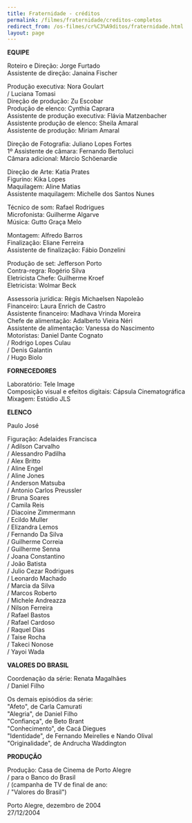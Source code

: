 ```yaml
---
title: Fraternidade - créditos
permalink: /filmes/fraternidade/creditos-completos
redirect_from: /os-filmes/cr%C3%A9ditos/fraternidade.html
layout: page
---
```

**EQUIPE**

Roteiro e Direção: Jorge Furtado\
Assistente de direção: Janaina Fischer

Produção executiva: Nora Goulart\
/ Luciana Tomasi\
Direção de produção: Zu Escobar\
Produção de elenco: Cynthia Caprara\
Assistente de produção executiva: Flávia Matzenbacher\
Assistente produção de elenco: Sheila Amaral\
Assistente de produção: Miriam Amaral

Direção de Fotografia: Juliano Lopes Fortes\
1º Assistente de câmara: Fernando Bertoluci\
Câmara adicional: Márcio Schöenardie

Direção de Arte: Katia Prates\
Figurino: Kika Lopes\
Maquilagem: Aline Matias\
Assistente maquilagem: Michelle dos Santos Nunes

Técnico de som: Rafael Rodrigues\
Microfonista: Guilherme Algarve\
Música: Gutto Graça Melo

Montagem: Alfredo Barros\
Finalização: Eliane Ferreira\
Assistente de finalização: Fábio Donzelini

Produção de set: Jefferson Porto\
Contra-regra: Rogério Silva\
Eletricista Chefe: Guilherme Kroef\
Eletricista: Wolmar Beck

Assessoria jurídica: Régis Michaelsen Napoleão\
Financeiro: Laura Enrich de Castro\
Assistente financeiro: Madhava Vrinda Moreira\
Chefe de alimentação: Adalberto Vieira Néri\
Assistente de alimentação: Vanessa do Nascimento\
Motoristas: Daniel Dante Cognato\
/ Rodrigo Lopes Culau\
/ Denis Galantin\
/ Hugo Biolo

**FORNECEDORES**

Laboratório: Tele Image\
Composição visual e efeitos digitais: Cápsula Cinematográfica\
Mixagem: Estúdio JLS

**ELENCO**

Paulo José

Figuração: Adelaides Francisca\
/ Adilson Carvalho\
/ Alessandro Padilha\
/ Alex Britto\
/ Aline Engel\
/ Aline Jones\
/ Anderson Matsuba\
/ Antonio Carlos Preussler\
/ Bruna Soares\
/ Camila Reis\
/ Diacoine Zimmermann\
/ Ecildo Muller\
/ Elizandra Lemos\
/ Fernando Da Silva\
/ Guilherme Correia\
/ Guilherme Senna\
/ Joana Constantino\
/ João Batista\
/ Julio Cezar Rodrigues\
/ Leonardo Machado\
/ Marcia da Silva\
/ Marcos Roberto\
/ Michele Andreazza\
/ Nilson Ferreira\
/ Rafael Bastos\
/ Rafael Cardoso\
/ Raquel Dias\
/ Taise Rocha\
/ Takeci Nonose\
/ Yayoi Wada

**VALORES DO BRASIL**

Coordenação da série: Renata Magalhães\
/ Daniel Filho

Os demais episódios da série:\
"Afeto", de Carla Camurati\
"Alegria", de Daniel Filho\
"Confiança", de Beto Brant\
"Conhecimento", de Cacá Diegues\
"Identidade", de Fernando Meirelles e Nando Olival\
"Originalidade", de Andrucha Waddington

**PRODUÇÃO**

Produção: Casa de Cinema de Porto Alegre\
/ para o Banco do Brasil\
/ (campanha de TV de final de ano:\
/ "Valores do Brasil")

Porto Alegre, dezembro de 2004\
27/12/2004